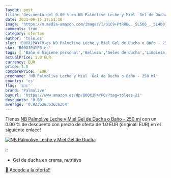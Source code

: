 ```yaml
---
layout: post
title: 'Descuento del 0.00 % en NB Palmolive Leche y Miel  Gel de Ducha '
date: 2021-06-15 17:51:18
image: 'https://m.media-amazon.com/images/I/31C9+PtRRDL._SL500_._SL400_.jpg'
comments: true
category: ofertas
author: 'tole.es'
slug: 'B00XJP4YF0-es NB Palmolive Leche y Miel Gel de Ducha o Baño - 250 ml'
sku: 'B00XJP4YF0-es'
tags: [ 'Baño e higiene personal','Belleza','Geles de ducha','Limpieza personal','de','ducha','gel','palmolive', ]
actualPrice: 1.0 EUR
currency: EUR
price: 1.0
comparePrice:  EUR
prodname: 'NB Palmolive Leche y Miel  Gel de Ducha o Baño - 250 ml'
country: 'es'
flag: '🇪🇸'
brand: 'Palmolive'
buyurl: 'https://www.amazon.es/dp/B00XJP4YF0/?tag=tolees-21'
descuento: '0.00'
average: '0.923636363636364'
---
```


Tienes [NB Palmolive Leche y Miel  Gel de Ducha o Baño - 250 ml](https://www.amazon.es/dp/B00XJP4YF0/?tag=tolees-21) con un 0.00 % de descuento con precio de oferta de 1.0 EUR (original:  EUR) en el siguiente enlace!

[![NB Palmolive Leche y Miel  Gel de Ducha ](https://m.media-amazon.com/images/I/31C9+PtRRDL._SL500_._SL400_.jpg)](https://www.amazon.es/dp/B00XJP4YF0/?tag=tolees-21)

ℹ️:

- Gel de ducha en crema, nutritivo

[🛒 Accede a la oferta!!](https://www.amazon.es/dp/B00XJP4YF0/?tag=tolees-21)
